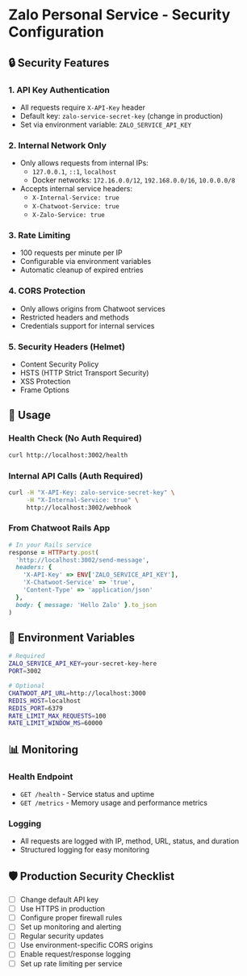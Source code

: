 # Zalo Personal Service - Security Configuration

## 🔒 Security Features

### 1. API Key Authentication
- All requests require `X-API-Key` header
- Default key: `zalo-service-secret-key` (change in production)
- Set via environment variable: `ZALO_SERVICE_API_KEY`

### 2. Internal Network Only
- Only allows requests from internal IPs:
  - `127.0.0.1`, `::1`, `localhost`
  - Docker networks: `172.16.0.0/12`, `192.168.0.0/16`, `10.0.0.0/8`
- Accepts internal service headers:
  - `X-Internal-Service: true`
  - `X-Chatwoot-Service: true`
  - `X-Zalo-Service: true`

### 3. Rate Limiting
- 100 requests per minute per IP
- Configurable via environment variables
- Automatic cleanup of expired entries

### 4. CORS Protection
- Only allows origins from Chatwoot services
- Restricted headers and methods
- Credentials support for internal services

### 5. Security Headers (Helmet)
- Content Security Policy
- HSTS (HTTP Strict Transport Security)
- XSS Protection
- Frame Options

## 🚀 Usage

### Health Check (No Auth Required)
```bash
curl http://localhost:3002/health
```

### Internal API Calls (Auth Required)
```bash
curl -H "X-API-Key: zalo-service-secret-key" \
     -H "X-Internal-Service: true" \
     http://localhost:3002/webhook
```

### From Chatwoot Rails App
```ruby
# In your Rails service
response = HTTParty.post(
  'http://localhost:3002/send-message',
  headers: {
    'X-API-Key' => ENV['ZALO_SERVICE_API_KEY'],
    'X-Chatwoot-Service' => 'true',
    'Content-Type' => 'application/json'
  },
  body: { message: 'Hello Zalo' }.to_json
)
```

## 🔧 Environment Variables

```bash
# Required
ZALO_SERVICE_API_KEY=your-secret-key-here
PORT=3002

# Optional
CHATWOOT_API_URL=http://localhost:3000
REDIS_HOST=localhost
REDIS_PORT=6379
RATE_LIMIT_MAX_REQUESTS=100
RATE_LIMIT_WINDOW_MS=60000
```

## 📊 Monitoring

### Health Endpoint
- `GET /health` - Service status and uptime
- `GET /metrics` - Memory usage and performance metrics

### Logging
- All requests are logged with IP, method, URL, status, and duration
- Structured logging for easy monitoring

## 🛡️ Production Security Checklist

- [ ] Change default API key
- [ ] Use HTTPS in production
- [ ] Configure proper firewall rules
- [ ] Set up monitoring and alerting
- [ ] Regular security updates
- [ ] Use environment-specific CORS origins
- [ ] Enable request/response logging
- [ ] Set up rate limiting per service
